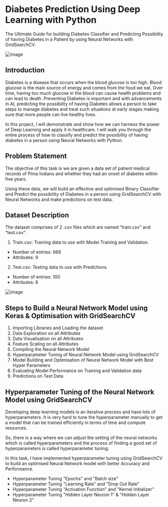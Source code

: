 # Diabetes Prediction Using Deep Learning with Python

The Ultimate Guide for building Diabetes Classifier and Predicting Possibility of having Diabetes in a Patient by using Neural Networks with GridSearchCV.

![image](https://user-images.githubusercontent.com/31254745/156607115-c81cec52-7aa6-4f34-b730-bd1f4fd748a5.png)

## Introduction

Diabetes is a disease that occurs when the blood glucose is too high. Blood glucose is the main source of energy and comes from the food we eat. 
Over time, having too much glucose in the blood can cause health problems and can lead to death. Preventing Diabetes is important and with advancements in AI, predicting the possibility of having Diabetes allows a person to take steps to manage diabetes and treat such situations at early stages making sure that more people can live healthy lives.

In this project, I will demonstrate and show how we can harness the power of Deep Learning and apply it in healthcare. I will walk you through the entire process of how to classify and predict the possibility of having diabetes in a person using Neural Networks with Python.

## Problem Statement

The objective of this task is we are given a data set of patient medical records of Pima Indians and whether they had an onset of diabetes within five years. 

Using these data, we will build an effective and optimised Binary Classifier and Predict the possibility of Diabetes in a person using GridSearchCV with Neural Networks and make predictions on test data.

## Dataset Description

The dataset comprises of 2 .csv files which are named “train.csv” and “test.csv”.

1.	Train.csv: Training data to use with Model Training and Validation.
- Number of entries: 668
- Attributes: 9

2.	Test.csv: Testing data to use with Predictions.
- Number of entries: 100
- Attributes: 8

![image](https://user-images.githubusercontent.com/31254745/156607971-bcd1480e-d403-434a-bbc1-51f54448fb28.png)

## Steps to Build a Neural Network Model using Keras & Optimisation with GridSearchCV

1. Importing Libraries and Loading the dataset
2. Data Exploration on all Attributes
3. Data Visualisation on all Attributes
4. Feature Scaling on all Attributes
5. Compiling the Neural Network Model
6. Hyperparameter Tuning of Neural Network Model using GridSearchCV
7. Model Building and Optimisation of Neural Network Model with Best Hyper Parameters 
8. Evaluating Model Performance on Training and Validation data
9.  Predictions on Test Data

## Hyperparameter Tuning of the Neural Network Model using GridSearchCV


Developing deep learning models is an iterative process and have lots of hyperparameters. It is very hard to tune the hyperparameter manually to get a model that can be trained efficiently in terms of time and compute resources. 

So, there is a way where we can adjust the setting of the neural networks which is called hyperparameters and the process of finding a good set of hyperparameters is called hyperparameter tuning.  

In this task, I have implemented hyperparameter tuning using GridSearchCV to build an optimised Neural Network model with better Accuracy and Performance.

- Hyperparameter Tuning "Epochs" and "Batch size"
- Hyperparameter Tuning "Learning Rate" and "Drop Out Rate"
- Hyperparameter Tuning "Activation Function" and "Kernel Initializer"
- Hyperparameter Tuning "Hidden Layer Neuron 1" & "Hidden Layer Neuron 2"

